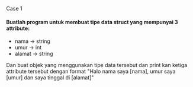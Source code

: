 Case 1
#### Buatlah program untuk membuat tipe data struct yang mempunyai 3 attribute:
- nama -> string
- umur -> int
- alamat -> string

Dan buat objek yang menggunakan tipe data tersebut dan print kan ketiga attribute tersebut dengan format "Halo nama saya [nama], umur saya [umur] dan saya tinggal di [alamat]"